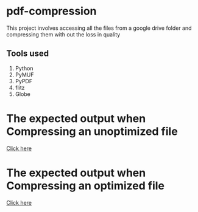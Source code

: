 # pdf-compression
This project involves accessing all the files from a google drive folder and compressing them with out the loss in quality

## Tools used 
1. Python
2. PyMUF
3. PyPDF
4. flitz
5. Globe

# The expected output when Compressing an unoptimized file 
[Click here](https://github.com/Pranay-03/pdf-compression/blob/main/Python_pdf_compressor.ipynb)

# The expected output when Compressing an optimized file 
[Click here](https://github.com/Pranay-03/pdf-compression/blob/main/Pdf_compresser.ipynb)
